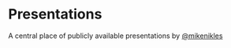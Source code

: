 # Presentations

A central place of publicly available presentations by [@mikenikles](https://twitter.com/mikenikles)
